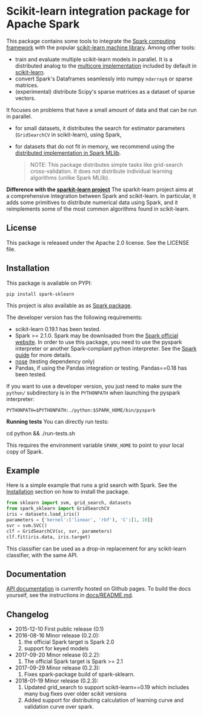# Scikit-learn integration package for Apache Spark

This package contains some tools to integrate the [Spark computing framework](http://spark.apache.org/) with the popular [scikit-learn machine library](http://scikit-learn.org/stable/). Among other tools:
 - train and evaluate multiple scikit-learn models in parallel. It is a distributed analog to the [multicore implementation](https://pythonhosted.org/joblib/parallel.html) included by default in [scikit-learn](http://scikit-learn.org/stable/).
 - convert Spark's Dataframes seamlessly into numpy `ndarray`s or sparse matrices.
 - (experimental) distribute Scipy's sparse matrices as a dataset of sparse vectors.

It focuses on problems that have a small amount of data and that can be run in parallel.
- for small datasets, it distributes the search for estimator parameters (`GridSearchCV` in scikit-learn), using Spark,
- for datasets that do not fit in memory, we recommend using the [distributed implementation in Spark MLlib](https://spark.apache.org/docs/latest/api/python/pyspark.mllib.html).

  > NOTE: This package distributes simple tasks like grid-search cross-validation. It does not distribute individual learning algorithms (unlike Spark MLlib).

**Difference with the [sparkit-learn project](https://github.com/lensacom/sparkit-learn)** The sparkit-learn project aims at a comprehensive integration between Spark and scikit-learn. In particular, it adds some primitives to distribute numerical data using Spark, and it reimplements some of the most common algorithms found in scikit-learn.

## License

This package is released under the Apache 2.0 license. See the LICENSE file.

## Installation

This package is available on PYPI:

	pip install spark-sklearn

This project is also available as as [Spark package](http://spark-packages.org/package/databricks/spark-sklearn).

The developer version has the following requirements:
 - scikit-learn 0.19.1 has been tested.
 - Spark >= 2.1.0. Spark may be downloaded from the [Spark official website](http://spark.apache.org/). In order to use this package, you need to use the pyspark interpreter or another Spark-compliant python interpreter. See the [Spark guide](https://spark.apache.org/docs/latest/programming-guide.html#overview) for more details.
 - [nose](https://nose.readthedocs.org) (testing dependency only)
 - Pandas, if using the Pandas integration or testing. Pandas==0.18 has been tested.

If you want to use a developer version, you just need to make sure the `python/` subdirectory is in the `PYTHONPATH` when launching the pyspark interpreter:

	PYTHONPATH=$PYTHONPATH:./python:$SPARK_HOME/bin/pyspark

__Running tests__ You can directly run tests:

  cd python && ./run-tests.sh

This requires the environment variable `SPARK_HOME` to point to your local copy of Spark.

## Example

Here is a simple example that runs a grid search with Spark. See the [Installation](#installation) section on how to install the package.

```python
from sklearn import svm, grid_search, datasets
from spark_sklearn import GridSearchCV
iris = datasets.load_iris()
parameters = {'kernel':('linear', 'rbf'), 'C':[1, 10]}
svr = svm.SVC()
clf = GridSearchCV(sc, svr, parameters)
clf.fit(iris.data, iris.target)
```

This classifier can be used as a drop-in replacement for any scikit-learn classifier, with the same API.

## Documentation

[API documentation](http://databricks.github.io/spark-sklearn-docs) is currently hosted on Github pages. To
build the docs yourself, see the instructions in [docs/README.md](https://github.com/databricks/spark-sklearn/tree/master/docs).

## Changelog

- 2015-12-10 First public release (0.1)
- 2016-08-16 Minor release (0.2.0):
   1. the official Spark target is Spark 2.0
   2. support for keyed models
- 2017-09-20 Minor release (0.2.2):
   1. The official Spark target is Spark >= 2.1
- 2017-09-29 Minor release (0.2.3):
   1. Fixes spark-package build of spark-sklearn.
- 2018-01-19 Minor release (0.2.3):
   1. Updated grid_search to support scikit-learn==0.19 which includes many bug fixes over older scikit versions
   2. Added support for distributing calculation of learning curve and validation curve over spark.

